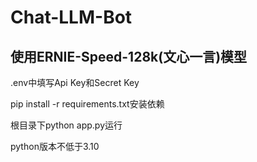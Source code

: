 # Chat-LLM-Bot
## 使用ERNIE-Speed-128k(文心一言)模型


.env中填写Api Key和Secret Key

pip install -r requirements.txt安装依赖

根目录下python app.py运行

python版本不低于3.10